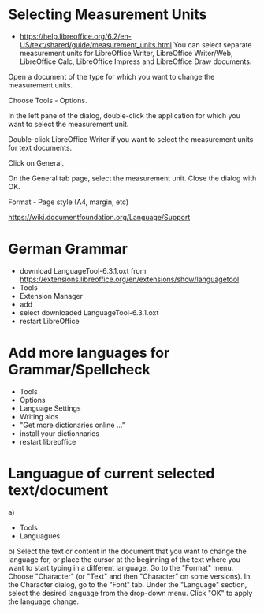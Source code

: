 # Selecting Measurement Units
* https://help.libreoffice.org/6.2/en-US/text/shared/guide/measurement_units.html
You can select separate measurement units for LibreOffice Writer, LibreOffice Writer/Web, LibreOffice Calc, LibreOffice Impress and LibreOffice Draw documents.

Open a document of the type for which you want to change the measurement units.

Choose Tools - Options.

In the left pane of the dialog, double-click the application for which you want to select the measurement unit.

Double-click LibreOffice Writer if you want to select the measurement units for text documents.

Click on General.

On the General tab page, select the measurement unit. Close the dialog with OK.

Format - Page style (A4, margin, etc)

https://wiki.documentfoundation.org/Language/Support

# German Grammar
* download LanguageTool-6.3.1.oxt from https://extensions.libreoffice.org/en/extensions/show/languagetool
* Tools
* Extension Manager
* add
* select downloaded LanguageTool-6.3.1.oxt
* restart LibreOffice

# Add more languages for Grammar/Spellcheck
* Tools
* Options
* Language Settings
* Writing aids
* "Get more dictionaries online ..."
* install your dictionnaries
* restart libreoffice


# Languague of current selected text/document
a)
* Tools
* Languagues

b)
Select the text or content in the document that you want to change the language for, or place the cursor at the beginning of the text where you want to start typing in a different language.
Go to the "Format" menu.
Choose "Character" (or "Text" and then "Character" on some versions).
In the Character dialog, go to the "Font" tab.
Under the "Language" section, select the desired language from the drop-down menu.
Click "OK" to apply the language change.

